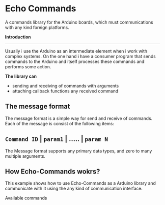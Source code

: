 # Echo Commands

A commands library for the Arduino boards, which must communications with any kind foreign platforms. 


**Introduction**

***
Usually i use the Arduino as an intermediate element when i work with complex systems. On the one hand i have a consumer program that sends commands to the Arduino and itself processes these commands and performs some action.
 
**The library can**
 - sending and receiving of commands with arguments
 - attaching callback functions any received command
 

## **The message format**


The message format is a simple way for send and receive of commands. Each of the message is consist of the following items:

## `Command ID` | `param1` | ..... | `param N`

The Message format supports any primary data types, and zero to many multiple arguments.

## **How Echo-Commands wokrs?**

This example shows how to use Echo-Commands as a Arduino library and communicate with it using the any kind of communication interface.

Available commands

